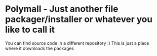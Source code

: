 # Polymall - Just another file packager/installer or whatever you like to call it
You can find source code in a different repository :)
This is just a place where it downloads the packages
